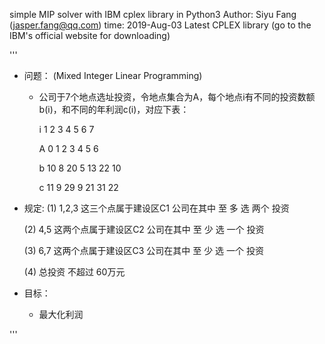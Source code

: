 simple MIP solver with IBM cplex library in Python3
Author: Siyu Fang (jasper.fang@qq.com)
time: 2019-Aug-03 Latest CPLEX library (go to the IBM's official website for downloading)

'''
 - 问题： (Mixed Integer Linear Programming)
	 - 公司于7个地点选址投资，令地点集合为A，每个地点i有不同的投资数额b(i)，和不同的年利润c(i)，对应下表：

		 i   1     2     3     4     5     6     7   
		 
		 A   0     1     2     3     4     5     6 
		 
		 b   10    8     20    5     13    22    10
		 
		 c   11    9     29    9     21    31    22
		 

 - 规定:
	(1) 1,2,3 这三个点属于建设区C1  公司在其中  至 多 选 两个 投资
	
	(2) 4,5   这两个点属于建设区C2  公司在其中  至 少 选 一个 投资
	
	(3) 6,7   这两个点属于建设区C3  公司在其中  至 少 选 一个 投资
	
	(4) 总投资 不超过 60万元

 - 目标：
	 - 最大化利润

'''
